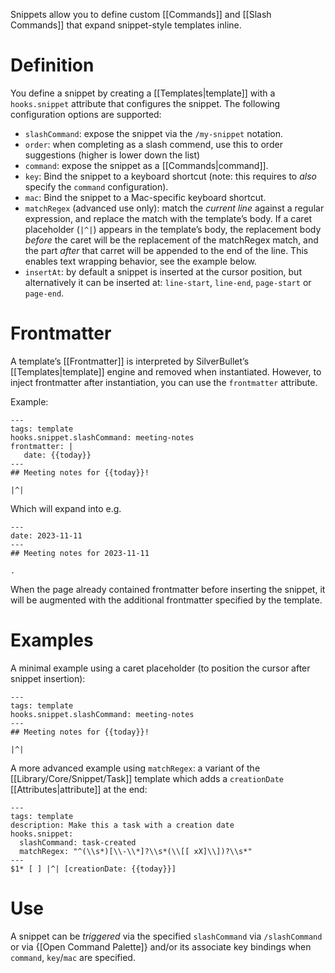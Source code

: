 Snippets allow you to define custom [[Commands]] and [[Slash Commands]] that expand snippet-style templates inline.

# Definition
You define a snippet by creating a [[Templates|template]] with a `hooks.snippet` attribute that configures the snippet. The following configuration options are supported:

* `slashCommand`: expose the snippet via the `/my-snippet` notation.
* `order`: when completing as a slash commend, use this to order suggestions (higher is lower down the list)
* `command`: expose the snippet as a [[Commands|command]].
* `key`: Bind the snippet to a keyboard shortcut (note: this requires to _also_ specify the `command` configuration).
* `mac`: Bind the snippet to a Mac-specific keyboard shortcut.
* `matchRegex` (advanced use only): match the _current line_ against a regular expression, and replace the match with the template’s body. If a caret placeholder (`|^|`) appears in the template’s body, the replacement body _before_ the caret will be the replacement of the matchRegex match, and the part _after_ that carret will be appended to the end of the line. This enables text wrapping behavior, see the example below.
* `insertAt`: by default a snippet is inserted at the cursor position, but alternatively it can be inserted at: `line-start`, `line-end`, `page-start` or `page-end`.

# Frontmatter
A template’s [[Frontmatter]] is interpreted by SilverBullet’s [[Templates|template]] engine and removed when instantiated. However, to inject frontmatter after instantiation, you can use the `frontmatter` attribute.

Example:

```
---
tags: template
hooks.snippet.slashCommand: meeting-notes
frontmatter: |
   date: {{today}}
---
## Meeting notes for {{today}}!

|^|
```

Which will expand into e.g.

```
---
date: 2023-11-11
---
## Meeting notes for 2023-11-11

.
```

When the page already contained frontmatter before inserting the snippet, it will be augmented with the additional frontmatter specified by the template.

# Examples
A minimal example using a caret placeholder (to position the cursor after snippet insertion):

```
---
tags: template
hooks.snippet.slashCommand: meeting-notes
---
## Meeting notes for {{today}}!

|^|
```

A more advanced example using `matchRegex`: a variant of the [[Library/Core/Snippet/Task]] template which adds a `creationDate` [[Attributes|attribute]] at the end:

```
---
tags: template
description: Make this a task with a creation date
hooks.snippet:
  slashCommand: task-created
  matchRegex: "^(\\s*)[\\-\\*]?\\s*(\\[[ xX]\\])?\\s*"
---
$1* [ ] |^| [creationDate: {{today}}]
```

# Use
A snippet can be _triggered_ via the specified `slashCommand` via `/slashCommand` or via {[Open Command Palette]} and/or its associate key bindings when `command`, `key`/`mac` are specified.
